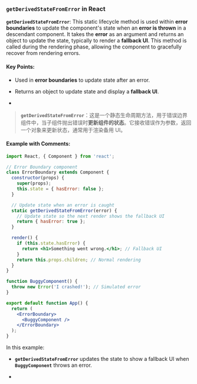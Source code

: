 ### `getDerivedStateFromError` in React

**`getDerivedStateFromError`**: This static lifecycle method is used within **error boundaries** to update the component's state when an **error is thrown** in a descendant component. It takes the **error** as an argument and returns an object to update the state, typically to render a **fallback UI**. This method is called during the rendering phase, allowing the component to gracefully recover from rendering errors.

<audio src="C:\Users\10691\Downloads\__`getDerivedSt.mp3"></audio>

#### Key Points:
- Used in **error boundaries** to update state after an error.

- Returns an object to update state and display a **fallback UI**.

- <audio src="C:\Users\10691\Downloads\- Used in __err.mp3"></audio>

> **`getDerivedStateFromError`**：这是一个静态生命周期方法，用于错误边界组件中，当子组件抛出错误时**更新组件的状态**。它接收错误作为参数，返回一个对象来更新状态，通常用于渲染备用 UI。
>
> <audio src="C:\Users\10691\Downloads\getDerivedState.mp3"></audio>

#### Example with Comments:

<audio src="C:\Users\10691\Downloads\这段代码展示了如何使用 Rea (13).mp3"></audio>

```jsx
import React, { Component } from 'react';

// Error Boundary component
class ErrorBoundary extends Component {
  constructor(props) {
    super(props);
    this.state = { hasError: false };
  }

  // Update state when an error is caught
  static getDerivedStateFromError(error) {
    // Update state so the next render shows the fallback UI
    return { hasError: true };
  }

  render() {
    if (this.state.hasError) {
      return <h1>Something went wrong.</h1>; // Fallback UI
    }
    return this.props.children; // Normal rendering
  }
}

function BuggyComponent() {
  throw new Error('I crashed!'); // Simulated error
}

export default function App() {
  return (
    <ErrorBoundary>
      <BuggyComponent />
    </ErrorBoundary>
  );
}
```

In this example:
- **`getDerivedStateFromError`** updates the state to show a fallback UI when **`BuggyComponent`** throws an error.

- <audio src="C:\Users\10691\Downloads\__`getDerivedSt (1).mp3"></audio>